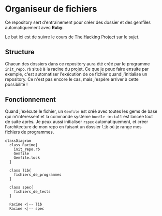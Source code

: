 # Organiseur de fichiers

Ce repository sert d'entrainement pour créer des dossier et des gemfiles
automatiquement avec **Ruby**.

Le but ici est de suivre le cours de [The Hacking Project](https://www.thehackingproject.org/fr/dashboard/courses/4/weeks/3/days/5) sur le sujet.

## Structure

Chacun des dossiers dans ce repository aura été créé par le programme `init_repo.rb`
situé à la racine du projet. Ce que je peux faire ensuite par exemple, c'est
automatiser l'exécution de ce fichier quand j'initialise un repository.
Ce n'est pas encore le cas, mais j'espère arriver à cette possibilité !

## Fonctionnement

Quand j'exécute le fichier, un `Gemfile` est créé avec toutes les gems de base qui
m'intéressent et la commande système `bundle install` est lancée tout de suite après.
Je peux aussi initialiser `rspec` automatiquement, et créer l'architecture de mon
repo en faisant un dossier `lib` où je range mes fichiers de programmes.

```mermaid
classDiagram
  class Racine{
    init_repo.rb
    Gemfile
    Gemfile.lock
  }

  class lib{
    fichiers_de_programmes
  }

  class spec{
    fichiers_de_tests
  }
  
  Racine <|-- lib
  Racine <|-- spec
```
